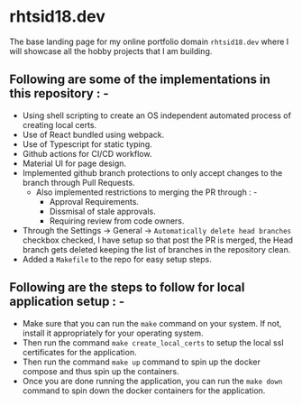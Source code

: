 # rhtsid18.dev
The base landing page for my online portfolio domain `rhtsid18.dev` where I will showcase all the hobby projects that I am building.

## Following are some of the implementations in this repository : -
- Using shell scripting to create an OS independent automated process of creating local certs.
- Use of React bundled using webpack.
- Use of Typescript for static typing.
- Github actions for CI/CD workflow.
- Material UI for page design.
- Implemented github branch protections to only accept changes to the branch through Pull Requests.
	- Also implemented restrictions to merging the PR through : -
		- Approval Requirements.
		- Dissmisal of stale approvals.
		- Requiring review from code owners.
- Through the Settings -> General -> `Automatically delete head branches` checkbox checked, I have setup so that post the PR is merged, the Head branch gets deleted keeping the list of branches in the repository clean.
- Added a `Makefile` to the repo for easy setup steps.

## Following are the steps to follow for local application setup : -
- Make sure that you can run the `make` command on your system. If not, install it appropriately for your operating system.
- Then run the command `make create_local_certs` to setup the local ssl certificates for the application.
- Then run the command `make up` command to spin up the docker compose and thus spin up the containers.
- Once you are done running the application, you can run the `make down` command to spin down the docker containers for the application.
